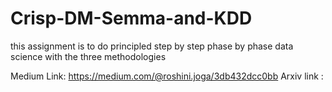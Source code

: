 # Crisp-DM-Semma-and-KDD

this assignment is to do principled step by step phase by phase data science with the three methodologies

Medium Link: https://medium.com/@roshini.joga/3db432dcc0bb
Arxiv link : 
